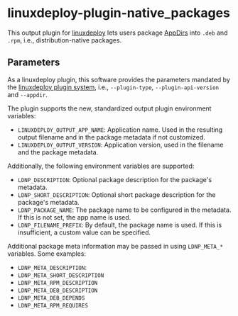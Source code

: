 # linuxdeploy-plugin-native_packages

This output plugin for [linuxdeploy](https://github.com/linuxdeploy/linuxdeploy/) lets users package [AppDirs](https://docs.appimage.org/reference/appdir.html) into `.deb` and `.rpm`, i.e., distribution-native packages.


## Parameters

As a linuxdeploy plugin, this software provides the parameters mandated by the [linuxdeploy plugin system](https://github.com/linuxdeploy/linuxdeploy/wiki/Plugin-system), i.e., `--plugin-type`, `--plugin-api-version` and `--appdir`.

The plugin supports the new, standardized output plugin environment variables:

- `LINUXDEPLOY_OUTPUT_APP_NAME`: Application name. Used in the resulting output filename and in the package metadata if not customized.
- `LINUXDEPLOY_OUTPUT_VERSION`: Application version, used in the filename and the package metadata.

Additionally, the following environment variables are supported:

- `LDNP_DESCRIPTION`: Optional package description for the package's metadata.
- `LDNP_SHORT_DESCRIPTION`: Optional short package description for the package's metadata.
- `LDNP_PACKAGE_NAME`: The package name to be configured in the metadata. If this is not set, the app name is used.
- `LDNP_FILENAME_PREFIX`: By default, the package name is used. If this is insufficient, a custom value can be specified.

Additional package meta information may be passed in using `LDNP_META_*` variables. Some examples:

- `LDNP_META_DESCRIPTION`:
- `LDNP_META_SHORT_DESCRIPTION`
- `LDNP_META_RPM_DESCRIPTION`
- `LDNP_META_DEB_DESCRIPTION`
- `LDNP_META_DEB_DEPENDS`
- `LDNP_META_RPM_REQUIRES`
